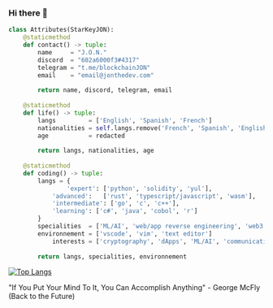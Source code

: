 ### Hi there 👋

```python
class Attributes(StarKeyJON):
	@staticmethod
	def contact() -> tuple:
	    name     = "J.O.N."
	    discord  = "602a6000f3#4317"
	    telegram = "t.me/blockchainJON"
	    email    = "email@jonthedev.com"
	    
	    return name, discord, telegram, email
	
	@staticmethod
	def life() -> tuple:
		langs         = ['English', 'Spanish', 'French']
		nationalities = self.langs.remove('French', 'Spanish', 'English').append('USofA')
		age           = redacted
		
		return langs, nationalities, age
	
	@staticmethod
	def coding() -> tuple:
		langs = {
      			'expert': ['python', 'solidity', 'yul'],
			'advanced':   ['rust', 'typescript/javascript', 'wasm'],
			'intermediate': ['go', 'c', 'c++'],
			'learning': ['c#', 'java', 'cobol', 'r']
		}
		specialities  = ['ML/AI', 'web/app reverse engineering', 'web3', 'software design', 'fullstack']
		environnement = ['vscode', 'vim', 'text editor']
	        interests = ['cryptography', 'dApps', 'ML/AI', 'communications']
		
		return langs, specialities, environnement

```

[![Top Langs](https://github-readme-stats.vercel.app/api/top-langs/?username=StarKeyJON&langs_count=8&layout=pie)](https://github.com/anuraghazra/github-readme-stats)

"If You Put Your Mind To It, You Can Accomplish Anything" - George McFly (Back to the Future)
